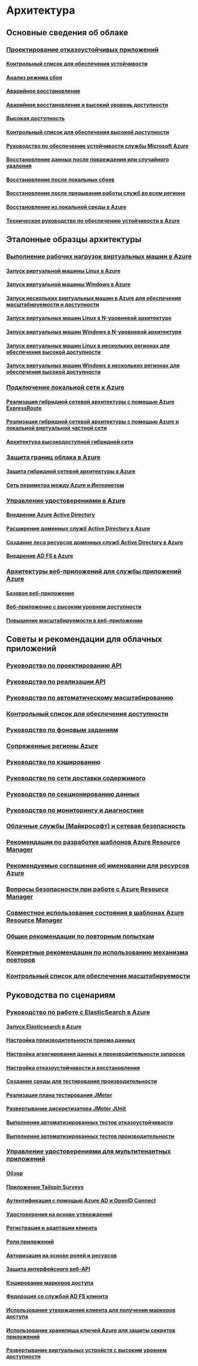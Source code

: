 # Архитектура

## Основные сведения об облаке

### [Проектирование отказоустойчивых приложений](guidance-resiliency-overview.md)
#### [Контрольный список для обеспечения устойчивости](guidance-resiliency-checklist.md)
#### [Анализ режима сбоя](guidance-resiliency-failure-mode-analysis.md)
#### [Аварийное восстановление](..\resiliency\resiliency-disaster-recovery-azure-applications.md)
#### [Аварийное восстановление и высокий уровень доступности](..\resiliency\resiliency-disaster-recovery-high-availability-azure-applications.md)
#### [Высокая доступность](..\resiliency\resiliency-high-availability-azure-applications.md)
#### [Контрольный список для обеспечения высокой доступности](..\resiliency\resiliency-high-availability-checklist.md)
#### [Руководство по обеспечению устойчивости службы Microsoft Azure](..\resiliency\resiliency-service-guidance-index.md)
#### [Восстановление данных после повреждения или случайного удаления](..\resiliency\resiliency-technical-guidance-recovery-data-corruption.md)
#### [Восстановление после локальных сбоев](..\resiliency\resiliency-technical-guidance-recovery-local-failures.md)
#### [Восстановление после прерывания работы служб во всем регионе](..\resiliency\resiliency-technical-guidance-recovery-loss-azure-region.md)
#### [Восстановление из локальной среды в Azure](..\resiliency\resiliency-technical-guidance-recovery-on-premises-azure.md)
#### [Техническое руководство по обеспечению устойчивости в Azure](..\resiliency\resiliency-technical-guidance.md)


## Эталонные образцы архитектуры

### [Выполнение рабочих нагрузок виртуальных машин в Azure](guidance-ra-compute.md)
#### [Запуск виртуальной машины Linux в Azure](guidance-compute-single-vm-linux.md)
#### [Запуск виртуальной машины Windows в Azure](guidance-compute-single-vm.md)
#### [Запуск нескольких виртуальных машин в Azure для обеспечения масштабируемости и доступности](guidance-compute-multi-vm.md)
#### [Запуск виртуальных машин Linux в N-уровневой архитектуре](guidance-compute-n-tier-vm-linux.md)
#### [Запуск виртуальных машин Windows в N-уровневой архитектуре](guidance-compute-n-tier-vm.md)
#### [Запуск виртуальных машин Linux в нескольких регионах для обеспечения высокой доступности](guidance-compute-multiple-datacenters-linux.md)
#### [Запуск виртуальных машин Windows в нескольких регионах для обеспечения высокой доступности](guidance-compute-multiple-datacenters.md)

### [Подключение локальной сети к Azure](guidance-ra-hybrid-networking.md)
#### [Реализация гибридной сетевой архитектуры с помощью Azure ExpressRoute](guidance-hybrid-network-expressroute.md)
#### [Реализация гибридной сетевой архитектуры с помощью Azure и локальной виртуальной частной сети](guidance-hybrid-network-vpn.md)
#### [Архитектура высокодоступной гибридной сети](guidance-hybrid-network-expressroute-vpn-failover.md)

### [Защита границ облака в Azure](guidance-ra-network-security.md)
#### [Защита гибридной сетевой архитектуры в Azure](guidance-iaas-ra-secure-vnet-hybrid.md)
#### [Сеть периметра между Azure и Интернетом](guidance-iaas-ra-secure-vnet-dmz.md)

### [Управление удостоверениями в Azure](guidance-ra-identity.md)
#### [Внедрение Azure Active Directory](guidance-identity-aad.md)
#### [Расширение доменных служб Active Directory в Azure](guidance-identity-adds-extend-domain.md)
#### [Создание леса ресурсов доменных служб Active Directory в Azure](guidance-identity-adds-resource-forest.md)
#### [Внедрение AD FS в Azure](guidance-identity-adfs.md)

### [Архитектуры веб-приложений для службы приложений Azure](guidance-ra-app-service.md)
#### [Базовое веб-приложение](guidance-web-apps-basic.md)
#### [Веб-приложение с высоким уровнем доступности](guidance-web-apps-multi-region.md)
#### [Повышение масштабируемости в веб-приложении](guidance-web-apps-scalability.md)


## Советы и рекомендации для облачных приложений

### [Руководство по проектированию API](..\best-practices-api-design.md)
### [Руководство по реализации API](..\best-practices-api-implementation.md)
### [Руководство по автоматическому масштабированию](..\best-practices-auto-scaling.md)
### [Контрольный список для обеспечения доступности](..\best-practices-availability-checklist.md)
### [Руководство по фоновым заданиям](..\best-practices-background-jobs.md)
### [Сопряженные регионы Azure](..\best-practices-availability-paired-regions.md)
### [Руководство по кэшированию](..\best-practices-caching.md)
### [Руководство по сети доставки содержимого](..\best-practices-cdn.md)
### [Руководство по секционированию данных](..\best-practices-data-partitioning.md)
### [Руководство по мониторингу и диагностике](..\best-practices-monitoring.md)
### [Облачные службы (Майкрософт) и сетевая безопасность](..\best-practices-network-security.md)
### [Рекомендации по разработке шаблонов Azure Resource Manager](..\best-practices-resource-manager-design-templates.md)
### [Рекомендуемые соглашения об именовании для ресурсов Azure](guidance-naming-conventions.md)
### [Вопросы безопасности при работе с Azure Resource Manager](..\best-practices-resource-manager-security.md)
### [Совместное использование состояния в шаблонах Azure Resource Manager](..\best-practices-resource-manager-state.md)
### [Общие рекомендации по повторным попыткам](..\best-practices-retry-general.md)
### [Конкретные рекомендации по использованию механизма повторов](..\best-practices-retry-service-specific.md)
### [Контрольный список для обеспечения масштабируемости](..\best-practices-scalability-checklist.md)


## Руководства по сценариям

### [Руководство по работе с ElasticSearch в Azure](guidance-elasticsearch.md)
#### [Запуск Elasticsearch в Azure](guidance-elasticsearch-running-on-azure.md)
#### [Настройка производительности приема данных](guidance-elasticsearch-tuning-data-ingestion-performance.md)
#### [Настройка агрегирования данных и производительности запросов](guidance-elasticsearch-tuning-data-aggregation-and-query-performance.md)
#### [Настройка отказоустойчивости и восстановления](guidance-elasticsearch-configuring-resilience-and-recovery.md)
#### [Создание среды для тестирования производительности](guidance-elasticsearch-creating-performance-testing-environment.md)
#### [Реализация плана тестирования JMeter](guidance-elasticsearch-implementing-jmeter-test-plan.md)
#### [Развертывание дискретизатора JMeter JUnit](guidance-elasticsearch-deploying-jmeter-junit-sampler.md)
#### [Выполнение автоматизированных тестов отказоустойчивости](guidance-elasticsearch-running-automated-resilience-tests.md)
#### [Выполнение автоматизированных тестов производительности](guidance-elasticsearch-running-automated-performance-tests.md)

### [Управление удостоверениями для мультитенантных приложений](guidance-multitenant-identity.md)
#### [Обзор](guidance-multitenant-identity-intro.md)
#### [Приложение Tailspin Surveys](guidance-multitenant-identity-tailspin.md)
#### [Аутентификация с помощью Azure AD и OpenID Connect](guidance-multitenant-identity-authenticate.md)
#### [Удостоверения на основе утверждений](guidance-multitenant-identity-claims.md)
#### [Регистрация и адаптации клиента](guidance-multitenant-identity-signup.md)
#### [Роли приложений](guidance-multitenant-identity-app-roles.md)
#### [Авторизация на основе ролей и ресурсов](guidance-multitenant-identity-authorize.md)
#### [Защита интерфейсного веб-API](guidance-multitenant-identity-web-api.md)
#### [Кэширование маркеров доступа](guidance-multitenant-identity-token-cache.md)
#### [Федерация со службой AD FS клиента](guidance-multitenant-identity-adfs.md)
#### [Использование утверждения клиента для получения маркеров доступа](guidance-multitenant-identity-client-assertion.md)
#### [Использование хранилища ключей Azure для защиты секретов приложений](guidance-multitenant-identity-keyvault.md)
#### [Развертывание виртуальных устройств с высоким уровнем доступности](guidance-nva-ha.md)


<!--HONumber=Nov16_HO4-->


